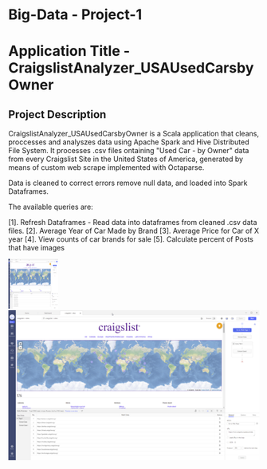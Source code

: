 # Big-Data - Project-1
# Application Title - CraigslistAnalyzer_USAUsedCarsbyOwner

## Project Description

CraigslistAnalyzer_USAUsedCarsbyOwner is a Scala application that cleans, proccesses and analyszes data using Apache Spark and Hive Distributed File System. It processes .csv files ontaining "Used Car - by Owner" data from every Craigslist Site in the United States of America, generated by means of custom web scrape implemented with Octaparse.

Data is cleaned to correct errors remove null data, and loaded into Spark Dataframes.

The available queries are:

[1]. Refresh Dataframes - Read data into dataframes from cleaned .csv data files.
[2]. Average Year of Car Made by Brand
[3]. Average Price for Car of X year
[4]. View counts of car brands for sale
[5]. Calculate percent of Posts that have images

<img src="https://github.com/brianvegh/CraigslistAnalyzer_USAUsedCarsbyOwner/blob/main/images/Octoparse2.png" width="100" height="100">

<img src="https://github.com/brianvegh/CraigslistAnalyzer_USAUsedCarsbyOwner/blob/main/images/Octoparse2.png">